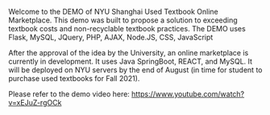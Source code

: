 Welcome to the DEMO of NYU Shanghai Used Textbook Online Marketplace. This demo was built to propose a solution to exceeding textbook costs and non-recyclable textbook practices.
The DEMO uses Flask, MySQL, JQuery, PHP, AJAX, Node.JS, CSS, JavaScript

After the approval of the idea by the University, an online marketplace is currently in development. It uses Java SpringBoot, REACT, and MySQL. It will be deployed on NYU servers by the end of August (in time for student to purchase used textbooks for Fall 2021).

Please refer to the demo video here: https://www.youtube.com/watch?v=xEJuZ-rgOCk 
